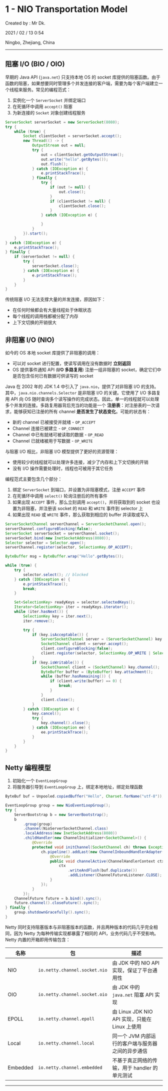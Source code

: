 # 1 - NIO Transportation Model

Created by : Mr Dk.

2021 / 02 / 13 0:54

Ningbo, Zhejiang, China

---

## 阻塞 I/O (BIO / OIO)

早期的 Java API (`java.net`) 只支持本地 OS 的 socket 库提供的阻塞函数。由于函数的阻塞，如果想要同时管理多个并发连接的客户端，需要为每个客户端建立一个线程来服务。常见的编程范式：

1. 实例化一个 `ServerSocket` 并绑定端口
2. 在死循环中调用 `accept()` 阻塞
3. 为新连接的 `Socket` 对象创建线程服务

```java
ServerSocket serverSocket = new ServerSocket(8080);
try {
    while (true) {
        Socket clientSocket = serverSocket.accept();
        new Thread(() -> {
            OutputStream out = null;
            try {
                out = clientSocket.getOutputStream();
                out.write("hello".getBytes());
                out.flush();
            } catch (IOException e) {
                e.printStackTrace();
            } finally {
                try {
                    if (out != null) {
                        out.close();
                    }
                    if (clientSocket != null) {
                        clientSocket.close();
                    }
                } catch (IOException e) {

                }
            }
        }).start();
    }
} catch (IOException e) {
    e.printStackTrace();
} finally {
    if (serverSocket != null) {
        try {
            serverSocket.close();
        } catch (IOException e) {
            e.printStackTrace();
        }
    }
}
```

传统阻塞 I/O 无法支撑大量的并发连接，原因如下：

* 在任何时候都会有大量线程处于休眠状态
* 每个线程的调用栈都被分配了内存
* 上下文切换的开销很大

## 非阻塞 I/O (NIO)

如今的 OS 本地 socket 库提供了非阻塞的调用：

* 可以对 socket 进行配置，使读写调用在没有数据时 **立刻返回**
* OS 提供事件通知 API (**I/O 多路复用**) 注册一组非阻塞的 socket，确定它们中是否包含任何已有数据可供读写的 socket

Java 在 2002 年的 JDK 1.4 中引入了 `java.nio`，提供了对非阻塞 I/O 的支持。其中，`java.nio.channels.Selector` 是非阻塞 I/O 的关键。它使用了 I/O 多路复用 API 向 OS 随时查询多个读写操作的完成状态。因此，单一的线程就可以处理多个并发的连接。多路复用器背后充当的功能是一个 **注册表**：对注册表的一次请求，能够获知已注册的所有 channel **是否发生了状态变化**。可能的状态有：

* 新的 channel 已被接受并就绪 - `OP_ACCEPT`
* Channel 连接已被建立 - `OP_CONNECT`
* Channel 中已有就绪可被读取的数据 - `OP_READ`
* Channel 已就绪被用于写数据 - `OP_WRITE`

与阻塞 I/O 相比，非阻塞 I/O 模型提供了更好的资源管理：

* 使用较少的线程就可以处理许多连接，减少了内存和上下文切换的开销
* 没有 I/O 操作需要处理时，线程也可被用于其它任务

编程范式主要包含几个部分：

1. 绑定 `ServerSocket` 到端口，并设置为非阻塞模式，注册 `ACCEPT` 事件
2. 在死循环中调用 `select()` 轮询注册后的所有事件
3. 如果出现 `ACCEPT` 事件，那么立刻调用 `accept()`，并将获取到的 socket 也设置为非阻塞，并注册该 socket 的 `READ` 和 `WRITE` 事件到 selector 上
4. 如果出现 `READ` 或 `WRITE` 事件，那么获取到相应的 buffer 并读取或写入

```java
ServerSocketChannel serverChannel = ServerSocketChannel.open();
serverChannel.configureBlocking(false);
ServerSocket serverSocket = serverChannel.socket();
serverSocket.bind(new InetSocketAddress(8080));
Selector selector = Selector.open();
serverChannel.register(selector, SelectionKey.OP_ACCEPT);

ByteBuffer msg = ByteBuffer.wrap("Hello".getBytes());

while (true) {
    try {
        selector.select(); // blocked
    } catch (IOException e) {
        e.printStackTrace();
        break;
    }

    Set<SelectionKey> readyKeys = selector.selectedKeys();
    Iterator<SelectionKey> iter = readyKeys.iterator();
    while (iter.hasNext()) {
        SelectionKey key = iter.next();
        iter.remove();

        try {
            if (key.isAcceptable()) {
                ServerSocketChannel server = (ServerSocketChannel) key.channel();
                SocketChannel client = server.accept();
                client.configureBlocking(false);
                client.register(selector, SelectionKey.OP_WRITE | SelectionKey.OP_READ, msg.duplicate());
            }
            if (key.isWritable()) {
                SocketChannel client = (SocketChannel) key.channel();
                ByteBuffer buffer = (ByteBuffer) key.attachment();
                while (buffer.hasRemaining()) {
                    if (client.write(buffer) == 0) {
                        break;
                    }
                }
                client.close();
            }
        } catch (IOException e) {
            key.cancel();
            try {
                key.channel().close();
            } catch (IOException ee) {
                ee.printStackTrace();
            }
        }
    }
}
```

## Netty 编程模型

1. 初始化一个 `EventLoopGroup`
2. 将服务器引导到 `EventLoopGroup` 上，绑定本地地址，绑定处理函数

```java
ByteBuf buf = Unpooled.copiedBuffer("Hello", Charset.forName("utf-8"));

EventLoopGroup group = new NioEventLoopGroup();
try {
    ServerBootstrap b = new ServerBootstrap();
    b
        .group(group)
        .channel(NioServerSocketChannel.class)
        .localAddress(new InetSocketAddress(8080))
        .childHandler(new ChannelInitializer<SocketChannel>() {
            @Override
            protected void initChannel(SocketChannel ch) throws Exception {
                ch.pipeline().addLast(new ChannelInboundHandlerAdapter() {
                    @Override
                    public void channelActive(ChannelHandlerContext ctx) throws Exception {
                        ctx
                            .writeAndFlush(buf.duplicate())
                            .addListener(ChannelFutureListener.CLOSE);
                    }
                });
            }
        });
    ChannelFuture future = b.bind().sync();
    future.channel().closeFuture().sync();
} finally {
    group.shutdownGracefully().sync();
}
```

Netty 同时支持阻塞版本与非阻塞版本的函数，并且两种版本的代码几乎完全相同，因为 Netty 为每种传输实现都暴露了相同的 API，业务代码几乎不受影响。Netty 内置的开箱即用传输包含：

| 名称     | 包                            | 描述                                              |
| -------- | ----------------------------- | ------------------------------------------------- |
| NIO      | `io.netty.channel.socket.nio` | 由 JDK 中的 NIO API 实现，保证了平台通用性        |
| OIO      | `io.netty.channel.socket.oio` | 由 JDK 中的 `java.net` 阻塞 API 实现              |
| EPOLL    | `io.netty.channel.epoll`      | 由 Linux JDK NIO API 实现，只能在 Linux 上使用    |
| Local    | `io.netty.channel.local`      | 同一个 JVM 内部运行的客户端与服务器之间的异步通信 |
| Embedded | `io.netty.channel.embedded`   | 不基于真正网络的传输，用于 handler 的单元测试     |

---

